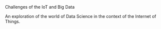 Challenges of the IoT and Big Data

An exploration of the world of Data Science in the context of the Internet of Things.